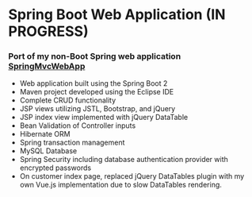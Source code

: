 # Spring Boot Web Application (IN PROGRESS)
### Port of my non-Boot Spring web application [SpringMvcWebApp](https://github.com/UniquelySimilar/SpringMvcWebApp)
* Web application built using the Spring Boot 2
* Maven project developed using the Eclipse IDE
* Complete CRUD functionality
* JSP views utilizing JSTL, Bootstrap, and jQuery
* JSP index view implemented with jQuery DataTable
* Bean Validation of Controller inputs
* Hibernate ORM
* Spring transaction management
* MySQL Database
* Spring Security including database authentication provider with encrypted passwords
* On customer index page, replaced jQuery DataTables plugin with my own Vue.js implementation due to slow DataTables rendering.
